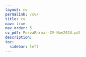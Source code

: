 ```yaml
---
layout: cv
permalink: /cv/
title: cv
nav: true
nav_order: 5
cv_pdf: PurvaParmar-CV-Nov2024.pdf
description: 
toc:
  sidebar: left
---
```

